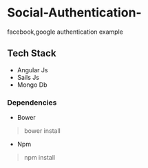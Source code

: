 # Social-Authentication-
facebook,google authentication example

## Tech Stack
* Angular Js
* Sails Js
* Mongo Db

### Dependencies
* Bower
> bower install
* Npm
> npm install
